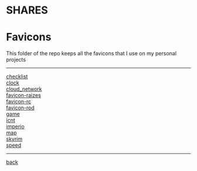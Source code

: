 # SHARES
# Favicons
This folder of the repo keeps all the favicons that I use on my personal projects

---------------------------
[checklist](checklist)<br>
[clock](clock)<br>
[cloud_network](cloud_network)<br>
[favicon-raizes](favicon-raizes)<br>
[favicon-rc](favicon-rc)<br>
[favicon-rod](favicon-rod)<br>
[game](game)<br>
[icnt](icnt)<br>
[imperio](imperio)<br>
[map](map)<br>
[skyrim](skyrim)<br>
[speed](speed)<br>

---------------------------

[back](../)
